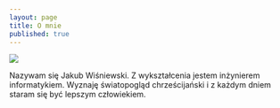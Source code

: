```yaml
---
layout: page
title: O mnie
published: true
---
```

![]({{site.baseurl}}/images/jakewis.jpg) 

Nazywam się Jakub Wiśniewski. Z wykształcenia jestem inżynierem informatykiem. Wyznaję światopogląd chrześcijański i z każdym dniem staram się być lepszym człowiekiem. 
